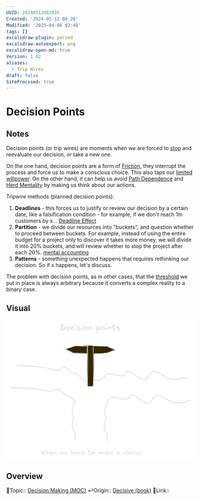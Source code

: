 ```yaml
---
UUID: 20240512082835
Created: '2024-05-12 08:28'
Modified: '2025-04-06 02:48'
tags: []
excalidraw-plugin: parsed
excalidraw-autoexport: png
excalidraw-open-md: true
Version: 1.02
aliases:
  - Trip Wires
draft: false
SiteProcssed: true
---
```


# Decision Points

## Notes

Decision points (or trip wires) are moments when we are forced to [stop](/notes/rest.md) and reevaluate our decision, or take a new one.

On the one hand, decision points are a form of [Friction](/notes/friction.md), they interrupt the process and force us to make a conscious choice. This also taps our [limited willpower](/notes/willpower-is-limited.md). On the other hand, it can help us avoid [Path Dependence](/notes/path-dependence.md) and [Herd Mentality](/notes/social-environment.md) by making us think about our actions.

Tripwire methods (planned decision points):
1. **Deadlines** - this forces us to justify or review our decision by a certain date, like a falsification condition - for example, if we don't reach 1m customers by x... [Deadline Effect](/notes/deadline-effect.md)
2. **Partition** - we divide our resources into "buckets", and question whether to proceed between buckets. For example, instead of using the entire budget for a project only to discover it takes more money, we will divide it into 20% buckets, and will review whether to stop the project after each 20%. [mental accounting](/notes/mental-accounting.md)
3. **Patterns** - something unexpected happens that requires rethinking our decision. So if x happens, let's discuss.

The problem with decision points, as in other cases, that the [threshold](/notes/threshold-bias.md) we put in place is always arbitrary because it converts a complex reality to a binary case.

## Visual

![Decision points.webp](/notes/decision-points.webp)

## Overview
🔼Topic:: [Decision Making (MOC)](/mocs/decision-making-moc.md)
↩️Origin:: [Decisive (book)](/books/decisive-book.md)
🔗Link::

